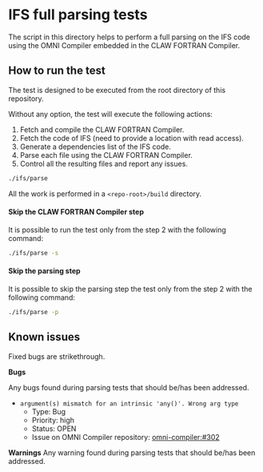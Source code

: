 # IFS full parsing tests
The script in this directory helps to perform a full parsing on the IFS
code using the OMNI Compiler embedded in the CLAW FORTRAN Compiler.

## How to run the test
The test is designed to be executed from the root directory of this repository.

Without any option, the test will execute the following actions:
1) Fetch and compile the CLAW FORTRAN Compiler.
2) Fetch the code of IFS (need to provide a location with read access).
3) Generate a dependencies list of the IFS code.
4) Parse each file using the CLAW FORTRAN Compiler.
5) Control all the resulting files and report any issues.

```bash
./ifs/parse
```

All the work is performed in a `<repo-root>/build` directory.

#### Skip the CLAW FORTRAN Compiler step
It is possible to run the test only from the step 2 with the following command:
```bash
./ifs/parse -s
```

#### Skip the parsing step
It is possible to skip the parsing step the test only from the step 2 with the following command:
```bash
./ifs/parse -p
```

## Known issues
Fixed bugs are strikethrough.

**Bugs**

Any bugs found during parsing tests that should be/has been addressed.

* `argument(s) mismatch for an intrinsic 'any()'. Wrong arg type`
  * Type: Bug
  * Priority: high
  * Status: OPEN
  * Issue on OMNI Compiler repository: [omni-compiler:#302](https://github.com/omni-compiler/omni-compiler/issues/302)

**Warnings**
  Any warning found during parsing tests that should be/has been addressed.
